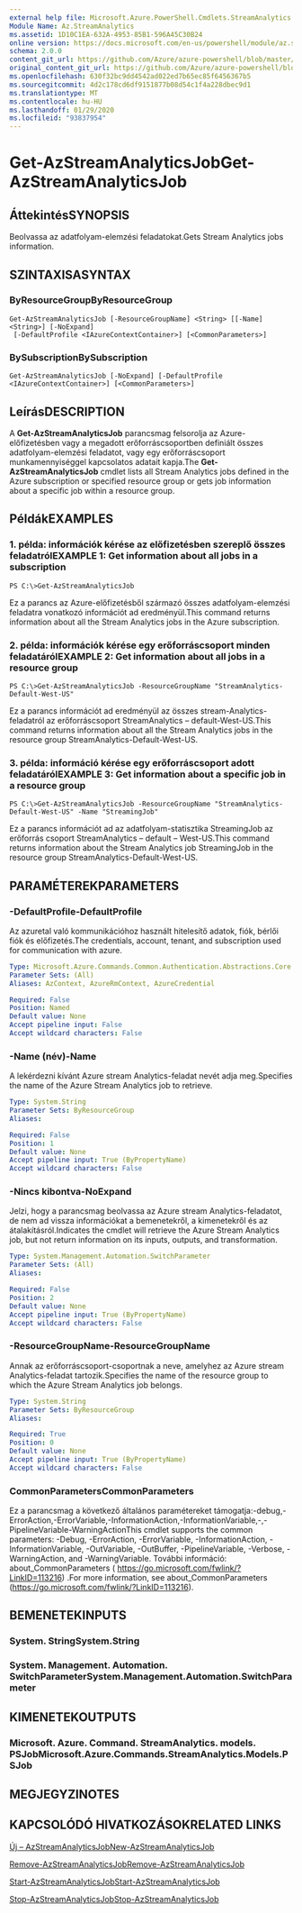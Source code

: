```yaml
---
external help file: Microsoft.Azure.PowerShell.Cmdlets.StreamAnalytics.dll-Help.xml
Module Name: Az.StreamAnalytics
ms.assetid: 1D10C1EA-632A-4953-85B1-596A45C30B24
online version: https://docs.microsoft.com/en-us/powershell/module/az.streamanalytics/get-azstreamanalyticsjob
schema: 2.0.0
content_git_url: https://github.com/Azure/azure-powershell/blob/master/src/StreamAnalytics/StreamAnalytics/help/Get-AzStreamAnalyticsJob.md
original_content_git_url: https://github.com/Azure/azure-powershell/blob/master/src/StreamAnalytics/StreamAnalytics/help/Get-AzStreamAnalyticsJob.md
ms.openlocfilehash: 630f32bc9dd4542ad022ed7b65ec85f6456367b5
ms.sourcegitcommit: 4d2c178cd6df9151877b08d54c1f4a228dbec9d1
ms.translationtype: MT
ms.contentlocale: hu-HU
ms.lasthandoff: 01/29/2020
ms.locfileid: "93837954"
---
```

# <span data-ttu-id="fda4e-101">Get-AzStreamAnalyticsJob</span><span class="sxs-lookup"><span data-stu-id="fda4e-101">Get-AzStreamAnalyticsJob</span></span>

## <span data-ttu-id="fda4e-102">Áttekintés</span><span class="sxs-lookup"><span data-stu-id="fda4e-102">SYNOPSIS</span></span>
<span data-ttu-id="fda4e-103">Beolvassa az adatfolyam-elemzési feladatokat.</span><span class="sxs-lookup"><span data-stu-id="fda4e-103">Gets Stream Analytics jobs information.</span></span>

## <span data-ttu-id="fda4e-104">SZINTAXISA</span><span class="sxs-lookup"><span data-stu-id="fda4e-104">SYNTAX</span></span>

### <span data-ttu-id="fda4e-105">ByResourceGroup</span><span class="sxs-lookup"><span data-stu-id="fda4e-105">ByResourceGroup</span></span>
```
Get-AzStreamAnalyticsJob [-ResourceGroupName] <String> [[-Name] <String>] [-NoExpand]
 [-DefaultProfile <IAzureContextContainer>] [<CommonParameters>]
```

### <span data-ttu-id="fda4e-106">BySubscription</span><span class="sxs-lookup"><span data-stu-id="fda4e-106">BySubscription</span></span>
```
Get-AzStreamAnalyticsJob [-NoExpand] [-DefaultProfile <IAzureContextContainer>] [<CommonParameters>]
```

## <span data-ttu-id="fda4e-107">Leírás</span><span class="sxs-lookup"><span data-stu-id="fda4e-107">DESCRIPTION</span></span>
<span data-ttu-id="fda4e-108">A **Get-AzStreamAnalyticsJob** parancsmag felsorolja az Azure-előfizetésben vagy a megadott erőforráscsoportben definiált összes adatfolyam-elemzési feladatot, vagy egy erőforráscsoport munkamennyiséggel kapcsolatos adatait kapja.</span><span class="sxs-lookup"><span data-stu-id="fda4e-108">The **Get-AzStreamAnalyticsJob** cmdlet lists all Stream Analytics jobs defined in the Azure subscription or specified resource group or gets job information about a specific job within a resource group.</span></span>

## <span data-ttu-id="fda4e-109">Példák</span><span class="sxs-lookup"><span data-stu-id="fda4e-109">EXAMPLES</span></span>

### <span data-ttu-id="fda4e-110">1. példa: információk kérése az előfizetésben szereplő összes feladatról</span><span class="sxs-lookup"><span data-stu-id="fda4e-110">EXAMPLE 1: Get information about all jobs in a subscription</span></span>
```
PS C:\>Get-AzStreamAnalyticsJob
```

<span data-ttu-id="fda4e-111">Ez a parancs az Azure-előfizetésből származó összes adatfolyam-elemzési feladatra vonatkozó információt ad eredményül.</span><span class="sxs-lookup"><span data-stu-id="fda4e-111">This command returns information about all the Stream Analytics jobs in the Azure subscription.</span></span>

### <span data-ttu-id="fda4e-112">2. példa: információk kérése egy erőforráscsoport minden feladatáról</span><span class="sxs-lookup"><span data-stu-id="fda4e-112">EXAMPLE 2: Get information about all jobs in a resource group</span></span>
```
PS C:\>Get-AzStreamAnalyticsJob -ResourceGroupName "StreamAnalytics-Default-West-US"
```

<span data-ttu-id="fda4e-113">Ez a parancs információt ad eredményül az összes stream-Analytics-feladatról az erőforráscsoport StreamAnalytics – default-West-US.</span><span class="sxs-lookup"><span data-stu-id="fda4e-113">This command returns information about all the Stream Analytics jobs in the resource group StreamAnalytics-Default-West-US.</span></span>

### <span data-ttu-id="fda4e-114">3. példa: információ kérése egy erőforráscsoport adott feladatáról</span><span class="sxs-lookup"><span data-stu-id="fda4e-114">EXAMPLE 3: Get information about a specific job in a resource group</span></span>
```
PS C:\>Get-AzStreamAnalyticsJob -ResourceGroupName "StreamAnalytics-Default-West-US" -Name "StreamingJob"
```

<span data-ttu-id="fda4e-115">Ez a parancs információt ad az adatfolyam-statisztika StreamingJob az erőforrás csoport StreamAnalytics – default – West-US.</span><span class="sxs-lookup"><span data-stu-id="fda4e-115">This command returns information about the Stream Analytics job StreamingJob in the resource group StreamAnalytics-Default-West-US.</span></span>

## <span data-ttu-id="fda4e-116">PARAMÉTEREK</span><span class="sxs-lookup"><span data-stu-id="fda4e-116">PARAMETERS</span></span>

### <span data-ttu-id="fda4e-117">-DefaultProfile</span><span class="sxs-lookup"><span data-stu-id="fda4e-117">-DefaultProfile</span></span>
<span data-ttu-id="fda4e-118">Az azuretal való kommunikációhoz használt hitelesítő adatok, fiók, bérlői fiók és előfizetés.</span><span class="sxs-lookup"><span data-stu-id="fda4e-118">The credentials, account, tenant, and subscription used for communication with azure.</span></span>

```yaml
Type: Microsoft.Azure.Commands.Common.Authentication.Abstractions.Core.IAzureContextContainer
Parameter Sets: (All)
Aliases: AzContext, AzureRmContext, AzureCredential

Required: False
Position: Named
Default value: None
Accept pipeline input: False
Accept wildcard characters: False
```

### <span data-ttu-id="fda4e-119">-Name (név)</span><span class="sxs-lookup"><span data-stu-id="fda4e-119">-Name</span></span>
<span data-ttu-id="fda4e-120">A lekérdezni kívánt Azure stream Analytics-feladat nevét adja meg.</span><span class="sxs-lookup"><span data-stu-id="fda4e-120">Specifies the name of the Azure Stream Analytics job to retrieve.</span></span>

```yaml
Type: System.String
Parameter Sets: ByResourceGroup
Aliases:

Required: False
Position: 1
Default value: None
Accept pipeline input: True (ByPropertyName)
Accept wildcard characters: False
```

### <span data-ttu-id="fda4e-121">-Nincs kibontva</span><span class="sxs-lookup"><span data-stu-id="fda4e-121">-NoExpand</span></span>
<span data-ttu-id="fda4e-122">Jelzi, hogy a parancsmag beolvassa az Azure stream Analytics-feladatot, de nem ad vissza információkat a bemenetekről, a kimenetekről és az átalakításról.</span><span class="sxs-lookup"><span data-stu-id="fda4e-122">Indicates the cmdlet will retrieve the Azure Stream Analytics job, but not return information on its inputs, outputs, and transformation.</span></span>

```yaml
Type: System.Management.Automation.SwitchParameter
Parameter Sets: (All)
Aliases:

Required: False
Position: 2
Default value: None
Accept pipeline input: True (ByPropertyName)
Accept wildcard characters: False
```

### <span data-ttu-id="fda4e-123">-ResourceGroupName</span><span class="sxs-lookup"><span data-stu-id="fda4e-123">-ResourceGroupName</span></span>
<span data-ttu-id="fda4e-124">Annak az erőforráscsoport-csoportnak a neve, amelyhez az Azure stream Analytics-feladat tartozik.</span><span class="sxs-lookup"><span data-stu-id="fda4e-124">Specifies the name of the resource group to which the Azure Stream Analytics job belongs.</span></span>

```yaml
Type: System.String
Parameter Sets: ByResourceGroup
Aliases:

Required: True
Position: 0
Default value: None
Accept pipeline input: True (ByPropertyName)
Accept wildcard characters: False
```

### <span data-ttu-id="fda4e-125">CommonParameters</span><span class="sxs-lookup"><span data-stu-id="fda4e-125">CommonParameters</span></span>
<span data-ttu-id="fda4e-126">Ez a parancsmag a következő általános paramétereket támogatja:-debug,-ErrorAction,-ErrorVariable,-InformationAction,-InformationVariable,-,-PipelineVariable-WarningAction</span><span class="sxs-lookup"><span data-stu-id="fda4e-126">This cmdlet supports the common parameters: -Debug, -ErrorAction, -ErrorVariable, -InformationAction, -InformationVariable, -OutVariable, -OutBuffer, -PipelineVariable, -Verbose, -WarningAction, and -WarningVariable.</span></span> <span data-ttu-id="fda4e-127">További információ: about_CommonParameters ( https://go.microsoft.com/fwlink/?LinkID=113216) .</span><span class="sxs-lookup"><span data-stu-id="fda4e-127">For more information, see about_CommonParameters (https://go.microsoft.com/fwlink/?LinkID=113216).</span></span>

## <span data-ttu-id="fda4e-128">BEMENETEK</span><span class="sxs-lookup"><span data-stu-id="fda4e-128">INPUTS</span></span>

### <span data-ttu-id="fda4e-129">System. String</span><span class="sxs-lookup"><span data-stu-id="fda4e-129">System.String</span></span>

### <span data-ttu-id="fda4e-130">System. Management. Automation. SwitchParameter</span><span class="sxs-lookup"><span data-stu-id="fda4e-130">System.Management.Automation.SwitchParameter</span></span>

## <span data-ttu-id="fda4e-131">KIMENETEK</span><span class="sxs-lookup"><span data-stu-id="fda4e-131">OUTPUTS</span></span>

### <span data-ttu-id="fda4e-132">Microsoft. Azure. Command. StreamAnalytics. models. PSJob</span><span class="sxs-lookup"><span data-stu-id="fda4e-132">Microsoft.Azure.Commands.StreamAnalytics.Models.PSJob</span></span>

## <span data-ttu-id="fda4e-133">MEGJEGYZI</span><span class="sxs-lookup"><span data-stu-id="fda4e-133">NOTES</span></span>

## <span data-ttu-id="fda4e-134">KAPCSOLÓDÓ HIVATKOZÁSOK</span><span class="sxs-lookup"><span data-stu-id="fda4e-134">RELATED LINKS</span></span>

[<span data-ttu-id="fda4e-135">Új – AzStreamAnalyticsJob</span><span class="sxs-lookup"><span data-stu-id="fda4e-135">New-AzStreamAnalyticsJob</span></span>](./New-AzStreamAnalyticsJob.md)

[<span data-ttu-id="fda4e-136">Remove-AzStreamAnalyticsJob</span><span class="sxs-lookup"><span data-stu-id="fda4e-136">Remove-AzStreamAnalyticsJob</span></span>](./Remove-AzStreamAnalyticsJob.md)

[<span data-ttu-id="fda4e-137">Start-AzStreamAnalyticsJob</span><span class="sxs-lookup"><span data-stu-id="fda4e-137">Start-AzStreamAnalyticsJob</span></span>](./Start-AzStreamAnalyticsJob.md)

[<span data-ttu-id="fda4e-138">Stop-AzStreamAnalyticsJob</span><span class="sxs-lookup"><span data-stu-id="fda4e-138">Stop-AzStreamAnalyticsJob</span></span>](./Stop-AzStreamAnalyticsJob.md)


